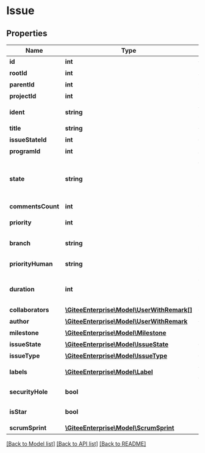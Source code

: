 # Issue

## Properties
Name | Type | Description | Notes
------------ | ------------- | ------------- | -------------
**id** | **int** | 任务 ID | [optional] 
**rootId** | **int** | 根结点 ID | [optional] 
**parentId** | **int** | 父任务 ID | [optional] 
**projectId** | **int** | 关联项目 ID | [optional] 
**ident** | **string** | 任务全局唯一标识符 | [optional] 
**title** | **string** | 任务标题 | [optional] 
**issueStateId** | **int** | 任务状态id | [optional] 
**programId** | **int** | 项目id | [optional] 
**state** | **string** | 任务状态标识符: open, progressing, closed, rejected | [optional] 
**commentsCount** | **int** | 评论数量 | [optional] 
**priority** | **int** | 优先级标识符 | [optional] 
**branch** | **string** | 关联的分支名 | [optional] 
**priorityHuman** | **string** | 优先级中文名称 | [optional] 
**duration** | **int** | 预计工时。（单位：分钟） | [optional] 
**collaborators** | [**\GiteeEnterprise\Model\UserWithRemark[]**](UserWithRemark.md) | 任务协作者 | [optional] 
**author** | [**\GiteeEnterprise\Model\UserWithRemark**](UserWithRemark.md) | 任务创建者 | [optional] 
**milestone** | [**\GiteeEnterprise\Model\Milestone**](Milestone.md) | 里程碑 | [optional] 
**issueState** | [**\GiteeEnterprise\Model\IssueState**](IssueState.md) | 任务状态 | [optional] 
**issueType** | [**\GiteeEnterprise\Model\IssueType**](IssueType.md) | 任务类型 | [optional] 
**labels** | [**\GiteeEnterprise\Model\Label**](Label.md) | 任务关联的标签 | [optional] 
**securityHole** | **bool** | 是否是私有Issue | [optional] 
**isStar** | **bool** | 是否星标任务 | [optional] 
**scrumSprint** | [**\GiteeEnterprise\Model\ScrumSprint**](ScrumSprint.md) | 关联迭代 | [optional] 

[[Back to Model list]](../../README.md#documentation-for-models) [[Back to API list]](../../README.md#documentation-for-api-endpoints) [[Back to README]](../../README.md)


